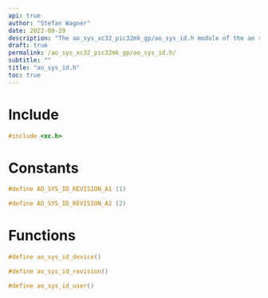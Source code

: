 ```yaml
---
api: true
author: "Stefan Wagner"
date: 2022-08-29
description: "The ao_sys_xc32_pic32mk_gp/ao_sys_id.h module of the ao real-time operating system."
draft: true
permalink: /ao_sys_xc32_pic32mk_gp/ao_sys_id.h/
subtitle: ""
title: "ao_sys_id.h"
toc: true
---
```


# Include

```c
#include <xc.h>
```

# Constants

```c
#define AO_SYS_ID_REVISION_A1 (1)
```

```c
#define AO_SYS_ID_REVISION_A2 (2)
```

# Functions

```c
#define ao_sys_id_device()
```

```c
#define ao_sys_id_revision()
```

```c
#define ao_sys_id_user()
```

